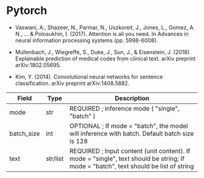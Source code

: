 # Pytorch

- Vaswani, A., Shazeer, N., Parmar, N., Uszkoreit, J., Jones, L., Gomez, A. N., ... & Polosukhin, I. (2017). Attention is all you need. In Advances in neural information processing systems (pp. 5998-6008).

- Mullenbach, J., Wiegreffe, S., Duke, J., Sun, J., & Eisenstein, J. (2018). Explainable prediction of medical codes from clinical text. arXiv preprint arXiv:1802.05695.

- Kim, Y. (2014). Convolutional neural networks for sentence classification. arXiv preprint arXiv:1408.5882.


| Field        |  Type  | Description                               |
| -------------| ------ | ----------------------------------------- |
| mode         | str | REQUIRED ; inference mode ( "single", "batch" )  |
| batch_size   | int | OPTIONAL ; If mode =  "batch", the model will inference with batch. Default batch size is 128|
| text         | str/list | REQUIRED ; Input content (unit content). If mode =  "single", text should be string; If mode =  "batch", text should be list of string|
